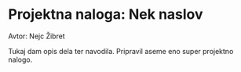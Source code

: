 # Projektna naloga: Nek naslov

Avtor: Nejc Žibret

Tukaj dam opis dela ter navodila. 
Pripravil aseme eno super projektno nalogo.
